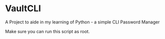 # VaultCLI
A Project to aide in my learning of Python - a simple CLI Password Manager

Make sure you can run this script as root. 
